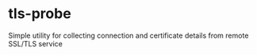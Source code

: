 # tls-probe
Simple utility for collecting connection and certificate details from remote SSL/TLS service
